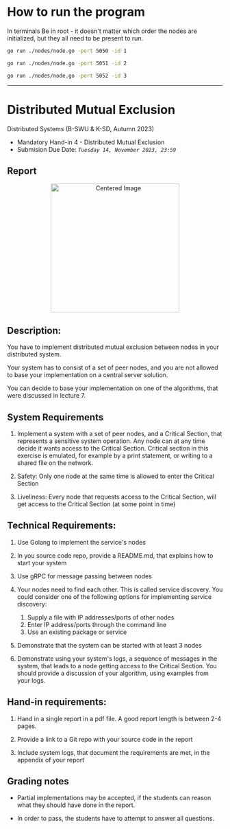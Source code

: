 # How to run the program
In terminals
Be in root - it doesn't matter which order the nodes are initialized, but they all need to be present to run.

```bash
go run ./nodes/node.go -port 5050 -id 1
```
```bash
go run ./nodes/node.go -port 5051 -id 2
```
```bash
go run ./nodes/node.go -port 5052 -id 3
```

--------------------------------------------------------------------

# Distributed Mutual Exclusion
Distributed Systems (B-SWU & K-SD, Autumn 2023)
* Mandatory Hand-in 4 - Distributed Mutual Exclusion
* Submision Due Date: *`Tuesday 14, November 2023, 23:59`*

## Report

<!-- - [LaTeX Report](https://www.overleaf.com/project/6526533fc222a23d8a1ca8d4) -->

<div style="text-align: center;">
    <img src="https://i.imgur.com/NcX1hkX.png" alt="Centered Image" width="300">
</div>


## Description:

You have to implement distributed mutual exclusion between nodes in your distributed system. 

Your system has to consist of a set of peer nodes, and you are not allowed to base your implementation on a central server solution.

You can decide to base your implementation on one of the algorithms, that were discussed in lecture 7.



## System Requirements

1. Implement a system with a set of peer nodes, and a Critical Section, that represents a sensitive system operation. Any node can at any time decide it wants access to the Critical Section. Critical section in this exercise is emulated, for example by a print statement, or writing to a shared file on the network.
 
2. Safety: Only one node at the same time is allowed to enter the Critical Section 

3. Liveliness: Every node that requests access to the Critical Section, will get access to the Critical Section (at some point in time)

## Technical Requirements:

1. Use Golang to implement the service's nodes

2. In you source code repo, provide a README.md, that explains how to start your system

3. Use gRPC for message passing between nodes

4. Your nodes need to find each other. This is called service discovery. You could consider  one of the following options for implementing service discovery:
   1. Supply a file with IP addresses/ports of other nodes
   2. Enter IP address/ports through the command line
   3. Use an existing package or service

5. Demonstrate that the system can be started with at least 3 nodes

6. Demonstrate using your system's logs,  a sequence of messages in the system, that leads to a node getting access to the Critical Section. You should provide a discussion of your algorithm, using examples from your logs.


## Hand-in requirements:

1. Hand in a single report in a pdf file. A good report length is between 2-4 pages.

2. Provide a link to a Git repo with your source code in the report

3. Include system logs, that document the requirements are met, in the appendix of your report


## Grading notes

* Partial implementations may be accepted, if the students can reason what they should have done in the report.

* In order to pass, the students have to attempt to answer all questions.

